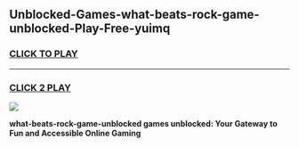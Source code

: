 
## Unblocked-Games-what-beats-rock-game-unblocked-Play-Free-yuimq
<h3>
<a href="https://premium76.site?title=what-beats-rock-game-unblocked&ref=10A">CLICK TO PLAY</a></h3>
<hr>

<h3>
<a href="https://premium76.site?title=what-beats-rock-game-unblocked&ref=10A">CLICK 2 PLAY</a>
  
</h3>

<a href="https://premium76.site?title=what-beats-rock-game-unblocked&ref=10A"><img src="https://clearcache.store/games.png"></a>


**what-beats-rock-game-unblocked games unblocked: Your Gateway to Fun and Accessible Online Gaming**
